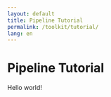 ```yaml
---
layout: default
title: Pipeline Tutorial
permalink: /toolkit/tutorial/
lang: en
---
```


# Pipeline Tutorial
Hello world!
